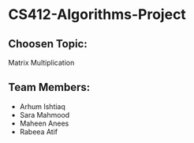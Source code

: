 # CS412-Algorithms-Project
## Choosen Topic:
Matrix Multiplication

## Team Members:
- Arhum Ishtiaq
- Sara Mahmood
- Maheen Anees
- Rabeea Atif
